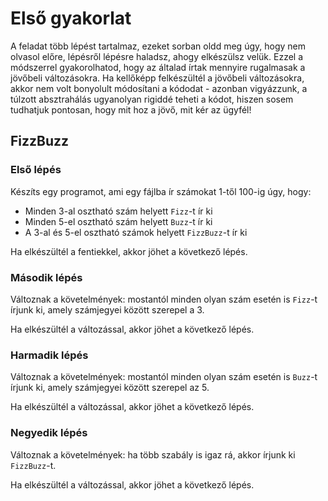 # Első gyakorlat
A feladat több lépést tartalmaz, ezeket sorban oldd meg úgy, hogy nem olvasol előre, lépésről lépésre haladsz, ahogy elkészülsz velük. Ezzel a módszerrel gyakorolhatod, hogy az általad írtak mennyire rugalmasak a jövőbeli változásokra. Ha kellőképp felkészültél a jövőbeli változásokra, akkor nem volt bonyolult módosítani a kódodat - azonban vigyázzunk, a túlzott absztrahálás ugyanolyan rigiddé teheti a kódot, hiszen sosem tudhatjuk pontosan, hogy mit hoz a jövő, mit kér az ügyfél!

## FizzBuzz

### Első lépés
Készíts egy programot, ami egy fájlba ír számokat 1-től 100-ig úgy, hogy:

- Minden 3-al osztható szám helyett `Fizz`-t ír ki
- Minden 5-el osztható szám helyett `Buzz`-t ír ki
- A 3-al és 5-el osztható számok helyett `FizzBuzz`-t ír ki

Ha elkészültél a fentiekkel, akkor jöhet a következő lépés.

### Második lépés
Változnak a követelmények: mostantól minden olyan szám esetén is `Fizz`-t írjunk ki, amely számjegyei között szerepel a 3.

Ha elkészültél a változással, akkor jöhet a következő lépés.

### Harmadik lépés
Változnak a követelmények: mostantól minden olyan szám esetén is `Buzz`-t írjunk ki, amely számjegyei között szerepel az 5.

Ha elkészültél a változással, akkor jöhet a következő lépés.

### Negyedik lépés
Változnak a követelmények: ha több szabály is igaz rá, akkor írjunk ki `FizzBuzz`-t.

Ha elkészültél a változással, akkor jöhet a következő lépés.

